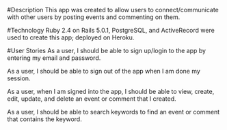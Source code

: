 #Description
This app was created to allow users to connect/communicate with other users by posting events and commenting on them.

#Technology
Ruby 2.4 on Rails 5.0.1, PostgreSQL, and ActiveRecord were used to create this app; deployed on Heroku.


#User Stories
As a user, I should be able to sign up/login to the app by entering my email and password.

As a user, I should be able to sign out of the app when I am done my session.

As a user, when I am signed into the app, I should be able to view, create, edit, update, and delete an event or comment that I created.

As a user, I should be able to search keywords to find an event or comment that contains the keyword.
